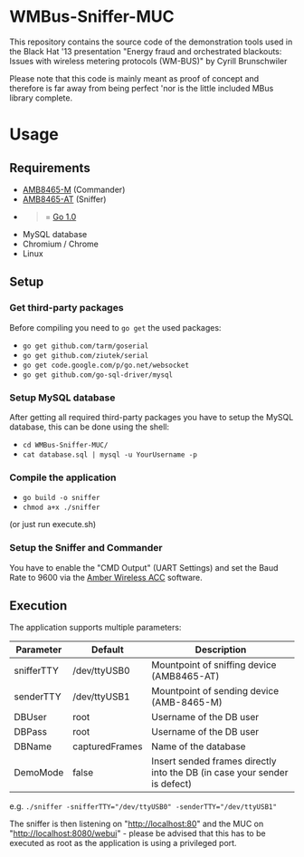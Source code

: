 WMBus-Sniffer-MUC
=================

This repository contains the source code of the demonstration tools used in the Black Hat '13 presentation "Energy fraud and orchestrated blackouts: Issues with wireless metering protocols (WM-BUS)" by Cyrill Brunschwiler

Please note that this code is mainly meant as proof of concept and therefore is far away from being perfect 'nor is the little included MBus library complete.

# Usage
## Requirements

- [AMB8465-M](http://amber-wireless.de/406-1-AMB8465-M.html) (Commander)
- [AMB8465-AT](http://amber-wireless.de/415-1-AMB8465-AT.html) (Sniffer)
- >= [Go 1.0](http://golang.org/)  
- MySQL database
- Chromium / Chrome
- Linux

## Setup
### Get third-party packages

Before compiling you need to ``go get`` the used packages:

- ``go get github.com/tarm/goserial``
- ``go get github.com/ziutek/serial``
- ``go get code.google.com/p/go.net/websocket``
- ``go get github.com/go-sql-driver/mysql``

### Setup MySQL database

After getting all required third-party packages you have to setup the MySQL database, this can be done using the shell:

- ``cd WMBus-Sniffer-MUC/``
- ``cat database.sql | mysql -u YourUsername -p``

### Compile the application

- ``go build -o sniffer``
- ``chmod a+x ./sniffer``

(or just run execute.sh)

### Setup the Sniffer and Commander

You have to enable the "CMD Output" (UART Settings) and set the Baud Rate to 9600 via the [Amber Wireless ACC](http://amber-wireless.de/files/acc.zip) software.

## Execution

The application supports multiple parameters:

| Parameter     | Default        | Description                                								|
| ------------- |----------------|--------------------------------------------------------------------------|
| snifferTTY    | /dev/ttyUSB0   | Mountpoint of sniffing device (AMB8465-AT) 								|
| senderTTY     | /dev/ttyUSB1   | Mountpoint of sending device (AMB-8465-M) 								|
| DBUser        | root           | Username of the DB user                   								|
| DBPass        | root           | Username of the DB user                    								|
| DBName        | capturedFrames | Name of the database                       								|
| DemoMode		| false 		 | Insert sended frames directly into the DB (in case your sender is defect)|

e.g. ``./sniffer -snifferTTY="/dev/ttyUSB0" -senderTTY="/dev/ttyUSB1"``

The sniffer is then listening on "[http://localhost:80](http://localhost:80)" and the MUC on "[http://localhost:8080/webui](http://localhost:8080/webui)" - please be advised that this has to be executed as root as the application is using a privileged port.
